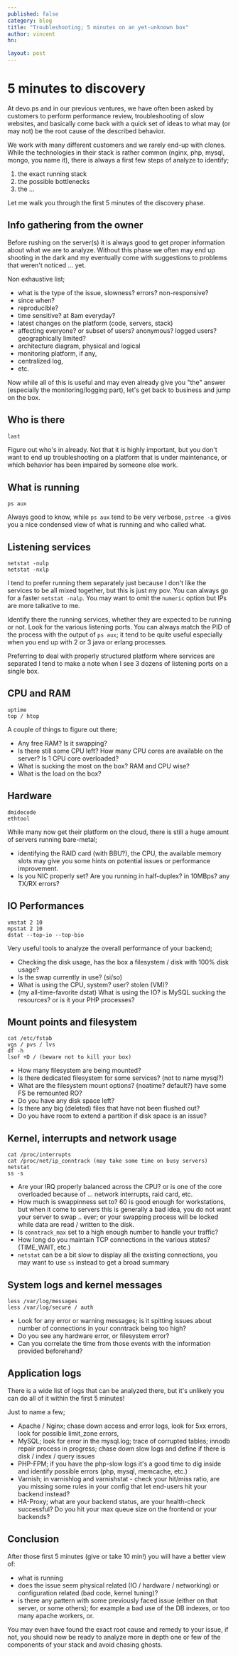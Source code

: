 ```yaml
---
published: false
category: blog
title: "Troubleshooting; 5 minutes on an yet-unknown box"
author: vincent
hn: 

layout: post
---
```


# 5 minutes to discovery

At devo.ps and in our previous ventures, we have often been asked by customers to perform performance review, troubleshooting of slow websites, and basically come back with a quick set of ideas to what may (or may not) be the root cause of the described behavior.

We work with many different customers and we rarely end-up with clones. While the technologies in their stack is rather common (nginx, php, mysql, mongo, you name it), there is always a first few steps of analyze to identify;
1. the exact running stack
1. the possible bottlenecks
1. the ...

Let me walk you through the first 5 minutes of the discovery phase.

## Info gathering from the owner
Before rushing on the server(s) it is always good to get proper information about what we are to analyze. Without this phase we often may end up shooting in the dark and my eventually come with suggestions to problems that weren't  noticed ... yet.

Non exhaustive list;

- what is the type of the issue, slowness? errors? non-responsive?
- since when?
- reproducible?
- time sensitive? at 8am everyday?
- latest changes on the platform (code, servers, stack)
- affecting everyone? or subset of users? anonymous? logged users? geographically limited?
- architecture diagram, physical and logical
- monitoring platform, if any,
- centralized log,
- etc.

Now while all of this is useful and may even already give you "the" answer (especially the monitoring/logging part), let's get back to business and jump on the box.

## Who is there
```w
last
```

Figure out who's in already. Not that it is highly important, but you don't want to end up troubleshooting on a platform that is under maintenance, or which behavior has been impaired by someone else work.

## What is running
```pstree -a
ps aux
```

Always good to know, while ```ps aux``` tend to be very verbose, ```pstree -a``` gives you a nice condensed view of what is running and who called what.

## Listening services
```netstat -ntlp
netstat -nulp
netstat -nxlp
```

I tend to prefer running them separately just because I don't like the services to be all mixed together, but this is just my pov. You can always go for a faster ```netstat -nalp```. You may want to omit the ```numeric``` option but IPs are more talkative to me.

Identify there the running services, whether they are expected to be running or not. Look for the various listening ports. You can always match the PID of the process with the output of ```ps aux```; it tend to be quite useful especially when you end up with 2 or 3 java or erlang processes.

Preferring to deal with properly structured platform where services are separated I tend to make a note when I see 3 dozens of listening ports on a single box.

## CPU and RAM
```free -m
uptime
top / htop
```

A couple of things to figure out there;

- Any free RAM? Is it swapping? 
- Is there still some CPU left? How many CPU cores are available on the server? Is 1 CPU core overloaded?
- What is sucking the most on the box? RAM and CPU wise?
- What is the load on the box?

## Hardware
```lspci
dmidecode
ethtool
```

While many now get their platform on the cloud, there is still a huge amount of servers running bare-metal; 

- identifying the RAID card (with BBU?), the CPU, the available memory slots may give you some hints on potential issues or performance improvement. 
- Is you NIC properly set? Are you running in half-duplex? in 10MBps? any TX/RX errors?

## IO Performances
```iostat -kx 2
vmstat 2 10
mpstat 2 10
dstat --top-io --top-bio
```

Very useful tools to analyze the overall performance of your backend;

- Checking the disk usage, has the box a filesystem / disk with 100% disk usage?
- Is the swap currently in use? (si/so)
- What is using the CPU, system? user? stolen (VM)?
- (my all-time-favorite dstat) What is using the IO? is MySQL sucking the resources? or is it your PHP processes?

## Mount points and filesystem
```mount
cat /etc/fstab
vgs / pvs / lvs
df -h
lsof +D / (beware not to kill your box)
```

- How many filesystem are being mounted?
- Is there dedicated filesystem for some services? (not to name mysql?)
- What are the filesystem mount options? (noatime? default?) have some FS be remounted RO?
- Do you have any disk space left?
- Is there any big (deleted) files that have not been flushed out?
- Do you have room to extend a partition if disk space is an issue?

## Kernel, interrupts and network usage
```sysctl -a | grep ...
cat /proc/interrupts
cat /proc/net/ip_conntrack (may take some time on busy servers)
netstat
ss -s
```

- Are your IRQ properly balanced across the CPU? or is one of the core overloaded because of ... network interrupts, raid card, etc.
- How much is swappinness set to? 60 is good enough for workstations, but when it come to servers this is generally a bad idea, you do not want your server to swap .. ever; or your swapping process will be locked while data are read / written to the disk.
- Is ```conntrack_max``` set to a high enough number to handle your traffic?
- How long do you maintain TCP connections in the various states? (TIME_WAIT, etc.)
- ```netstat``` can be a bit slow to display all the existing connections, you may want to use ```ss``` instead to get a broad summary

## System logs and kernel messages
```dmesg
less /var/log/messages
less /var/log/secure / auth
```

- Look for any error or warning messages; is it spitting issues about number of connections in your conntrack being too high?
- Do you see any hardware error, or filesystem error?
- Can you correlate the time from those events with the information provided beforehand?

## Application logs
There is a wide list of logs that can be analyzed there, but it's unlikely you can do all of it within the first 5 minutes!

Just to name a few;

- Apache / Nginx; chase down access and error logs, look for 5xx errors, look for possible limit_zone errors,
- MySQL; look for error in the mysql.log; trace of corrupted tables; innodb repair process in progress; chase down slow logs and define if there is disk / index / query issues
- PHP-FPM; if you have the php-slow logs it's a good time to dig inside and identify possible errors (php, mysql, memcache, etc.)
- Varnish; in varnishlog and varnishstat - check your hit/miss ratio, are you missing some rules in your config that let end-users hit your backend instead?
- HA-Proxy; what are your backend status, are your health-check successful? Do you hit your max queue size on the frontend or your backends?

## Conclusion 

After those first 5 minutes (give or take 10 min!) you will have a better view of:

- what is running
- does the issue seem physical related (IO / hardware / networking) or configuration related (bad code, kernel tuning)?
- is there any pattern with some previously faced issue (either on that server, or some others); for example a bad use of the DB indexes, or too many apache workers, or. 

You may even have found the exact root cause and remedy to your issue, if not, you should now be ready to analyze more in depth one or few of the components of your stack and avoid chasing ghosts.

